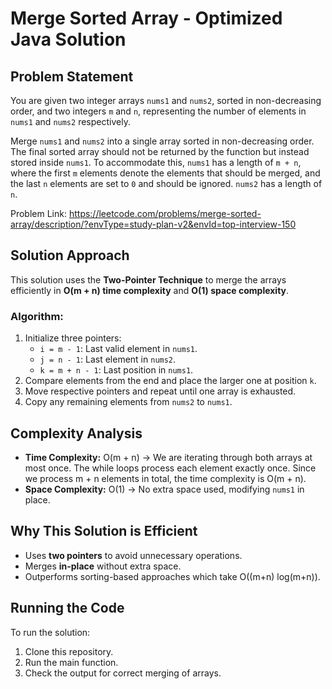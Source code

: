 # Merge Sorted Array - Optimized Java Solution

## Problem Statement
You are given two integer arrays `nums1` and `nums2`, sorted in non-decreasing order, and two integers `m` and `n`, representing the number of elements in `nums1` and `nums2` respectively.

Merge `nums1` and `nums2` into a single array sorted in non-decreasing order. The final sorted array should not be returned by the function but instead stored inside `nums1`. To accommodate this, `nums1` has a length of `m + n`, where the first `m` elements denote the elements that should be merged, and the last `n` elements are set to `0` and should be ignored. `nums2` has a length of `n`.

Problem Link: https://leetcode.com/problems/merge-sorted-array/description/?envType=study-plan-v2&envId=top-interview-150

## Solution Approach
This solution uses the **Two-Pointer Technique** to merge the arrays efficiently in **O(m + n) time complexity** and **O(1) space complexity**.

### Algorithm:
1. Initialize three pointers:
    - `i = m - 1`: Last valid element in `nums1`.
    - `j = n - 1`: Last element in `nums2`.
    - `k = m + n - 1`: Last position in `nums1`.
2. Compare elements from the end and place the larger one at position `k`.
3. Move respective pointers and repeat until one array is exhausted.
4. Copy any remaining elements from `nums2` to `nums1`.

## Complexity Analysis
- **Time Complexity:** O(m + n) → We are iterating through both arrays at most once.
  The while loops process each element exactly once.
  Since we process m + n elements in total, the time complexity is O(m + n).
- **Space Complexity:** O(1) → No extra space used, modifying `nums1` in place.

## Why This Solution is Efficient
- Uses **two pointers** to avoid unnecessary operations.
- Merges **in-place** without extra space.
- Outperforms sorting-based approaches which take O((m+n) log(m+n)).

## Running the Code
To run the solution:
1. Clone this repository. 
2. Run the main function.
3. Check the output for correct merging of arrays.